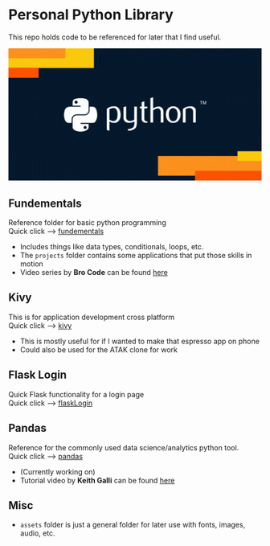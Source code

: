 # Personal Python Library
This repo holds code to be referenced for later that I find useful.

![Alt Text](./assets/pythonGIF.gif)

## Fundementals
Reference folder for basic python programming  
Quick click --> [fundementals](./fundementals/)
- Includes things like data types, conditionals, loops, etc.
- The `projects` folder contains some applications that put those skills in motion
- Video series by **Bro Code** can be found [here](https://www.youtube.com/watch?v=ix9cRaBkVe0)

## Kivy
This is for application development cross platform  
Quick click --> [kivy](./kivy/)
- This is mostly useful for if I wanted to make that espresso app on phone
- Could also be used for the ATAK clone for work

## Flask Login
Quick Flask functionality for a login page  
Quick click --> [flaskLogin](./flaskLogin/)

## Pandas
Reference for the commonly used data science/analytics python tool.  
Quick click --> [pandas](./pandas)
- (Currently working on)
- Tutorial video by **Keith Galli** can be found [here](https://www.youtube.com/watch?v=2uvysYbKdjM)

## Misc
- `assets` folder is just a general folder for later use with fonts, images, audio, etc.